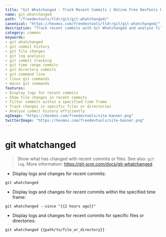 ```yaml
---
title: "Git Whatchanged - Track Recent Commits | Online Free DevTools by Hexmos"
name: git-whatchanged
path: "/freedevtools/tldr/git/git-whatchanged/"
canonical: "https://hexmos.com/freedevtools/tldr/git/git-whatchanged/"
description: "Track recent commits with Git Whatchanged and analyze file changes efficiently. Improve code review and debugging workflows using this command-line tool. Free online tool, no registration required."
category: common
keywords:
- git whatchanged
- git commit history
- git file changes
- git log analysis
- git commit tracking
- git time range commits
- git directory commits
- git command line
- linux git commands
- macos git commands
features:
- Display logs for recent commits
- Show file changes in recent commits
- Filter commits within a specified time frame
- Track changes in specific files or directories
- Analyze commit history efficiently
ogImage: "https://hexmos.com/freedevtools/site-banner.png"
twitterImage: "https://hexmos.com/freedevtools/site-banner.png"
---
```


# git whatchanged

> Show what has changed with recent commits or files.
> See also: `git log`.
> More information: <https://git-scm.com/docs/git-whatchanged>.

- Display logs and changes for recent commits:

`git whatchanged`

- Display logs and changes for recent commits within the specified time frame:

`git whatchanged --since "{{2 hours ago}}"`

- Display logs and changes for recent commits for specific files or directories:

`git whatchanged {{path/to/file_or_directory}}`
